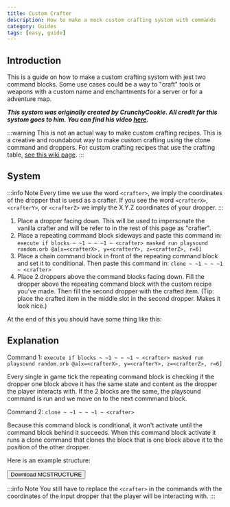 ```yaml
---
title: Custom Crafter
description: How to make a mock custom crafting systom with commands
category: Guides
tags: [easy, guide]
---
```


## Introduction

This is a guide on how to make a custom crafting systom with jest two command blocks. Some use cases could be a way to "craft" tools or weapons with a custom name and enchantments for a server or for a adventure map.

_**This systom was originally created by CrunchyCookie. All credit for this systom goes to him. You can find his video [here](https://www.youtube.com/watch?v=pzQzldaSORs).**_

:::warning
This is not an actual way to make custom crafting recipes. This is a creative and roundabout way to make custom crafting using the clone command and droppers. For custom crafting recipes that use the crafting table, [see this wiki page](../loot/recipes).
:::

## System

:::info Note
Every time we use the word `<crafter>`, we imply the coordinates of the dropper that is uesd as a crafter. If you see the word `<crafterX>`, `<crafterY>`, or `<crafterZ>` we imply the X.Y.Z coordinates of your dropper.
:::

1. Place a dropper facing down. This will be used to impersonate the vanilla crafter and will be refer to in the rest of this page as "crafter".
2. Place a repeating command block sideways and paste this command in: `execute if blocks ~ ~1 ~ ~ ~1 ~ <crafter> masked run playsound random.orb @a[x=<crafterX>, y=<crafterY>, z=<crafterZ>, r=6]`
3. Place a chain command block in front of the repeating command block and set it to conditional. Then paste this command in: `clone ~ ~1 ~ ~ ~1 ~ <crafter>`
4. Place 2 droppers above the command blocks facing down. Fill the dropper above the repeating command block with the custom recipe you've made. Then fill the second dropper with the crafted item. (Tip: place the crafted item in the middle slot in the second dropper. Makes it look nice.)

At the end of this you should have some thing like this:

<WikiImage
    src="/assets/images/commands/customCrafterEnd.png"
    alt="alternative text"
    width=800
/>

## Explanation

Command 1: `execute if blocks ~ ~1 ~ ~ ~1 ~ <crafter> masked run playsound random.orb @a[x=<crafterX>, y=<crafterY>, z=<crafterZ>, r=6]`

Every single in game tick the repeating command block is checking if the dropper one block above it has the same state and content as the dropper the player interacts with. If the 2 blocks are the same, the playsound command is run and we move on to the next commmand block.

Command 2: `clone ~ ~1 ~ ~ ~1 ~ <crafter>`

Because this command block is conditional, it won't activate until the command block behind it succeeds. When this command block activate it runs a clone command that clones the block that is one block above it to the position of the other dropper.

Here is an example structure:

<Button link="/assets/packs/structures/customCrafter/customCrafterExample.mcstructure" download>
    Download MCSTRUCTURE
</Button>

:::info Note
You still have to replace the `<crafter>` in the commands with the coordinates of the input dropper that the player will be interacting with.
:::
